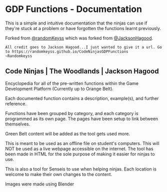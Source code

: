 # GDP Functions - Documentation
This is a simple and intuitive documentation that the ninjas can use if they're stuck at a problem or have forgotten the functions learnt previously.

Forked from [@randomKeyss](https://github.com/randomKeyss) which was forked from [@JacksonHagood](https://github.com/JacksonHagood).

    All credit goes to Jackson Hagood...I just wanted to give it a url. Go to https://randomkeyss.github.io/CodeNinjasGDPFunctions
    ~Randomkeyss

## Code Ninjas | The Woodlands | Jackson Hagood

Encyclopedia for all of the pre-written functions within the Game Development Platform (Currently up to Orange Belt).

Each documented function contains a description, example(s), and further reference.

Functions have been grouped by category, and each category is programmed as its own page. The pages have been setup to link between themselves.

Green Belt content will be added as the tool gets used more.

This is meant to be used as an offline file  on student's computers. This will NOT be used as a live webpage accessible on the internet. The tool has been made in HTML for the sole purpose of making it easier for ninjas to use.

This is also a tool for Senseis to use when helping ninjas. Each location is welcome to make their own changes to the content.

Images were made using Blender
